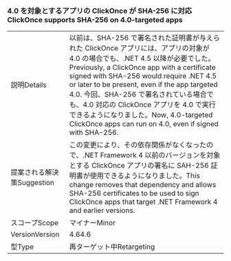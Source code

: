 ### <a name="clickonce-supports-sha-256-on-40-targeted-apps"></a><span data-ttu-id="b7c19-101">4.0 を対象とするアプリの ClickOnce が SHA-256 に対応</span><span class="sxs-lookup"><span data-stu-id="b7c19-101">ClickOnce supports SHA-256 on 4.0-targeted apps</span></span>

|   |   |
|---|---|
|<span data-ttu-id="b7c19-102">説明</span><span class="sxs-lookup"><span data-stu-id="b7c19-102">Details</span></span>|<span data-ttu-id="b7c19-103">以前は、SHA-256 で署名された証明書が与えられた ClickOnce アプリには、アプリの対象が 4.0 の場合でも、.NET 4.5 以降が必要でした。</span><span class="sxs-lookup"><span data-stu-id="b7c19-103">Previously, a ClickOnce app with a certificate signed with SHA-256 would require .NET 4.5 or later to be present, even if the app targeted 4.0.</span></span> <span data-ttu-id="b7c19-104">今回、SHA-256 で署名されている場合でも、4.0 対応の ClickOnce アプリを 4.0 で実行できるようになりました。</span><span class="sxs-lookup"><span data-stu-id="b7c19-104">Now, 4.0-targeted ClickOnce apps can run on 4.0, even if signed with SHA-256.</span></span>|
|<span data-ttu-id="b7c19-105">提案される解決策</span><span class="sxs-lookup"><span data-stu-id="b7c19-105">Suggestion</span></span>|<span data-ttu-id="b7c19-106">この変更により、その依存関係がなくなったので、.NET Framework 4 以前のバージョンを対象とする ClickOnce アプリの署名に SAH-256 証明書が使用できるようになりました。</span><span class="sxs-lookup"><span data-stu-id="b7c19-106">This change removes that dependency and allows SHA-256 certificates to be used to sign ClickOnce apps that target .NET Framework 4 and earlier versions.</span></span>|
|<span data-ttu-id="b7c19-107">スコープ</span><span class="sxs-lookup"><span data-stu-id="b7c19-107">Scope</span></span>|<span data-ttu-id="b7c19-108">マイナー</span><span class="sxs-lookup"><span data-stu-id="b7c19-108">Minor</span></span>|
|<span data-ttu-id="b7c19-109">Version</span><span class="sxs-lookup"><span data-stu-id="b7c19-109">Version</span></span>|<span data-ttu-id="b7c19-110">4.6</span><span class="sxs-lookup"><span data-stu-id="b7c19-110">4.6</span></span>|
|<span data-ttu-id="b7c19-111">型</span><span class="sxs-lookup"><span data-stu-id="b7c19-111">Type</span></span>|<span data-ttu-id="b7c19-112">再ターゲット中</span><span class="sxs-lookup"><span data-stu-id="b7c19-112">Retargeting</span></span>|

